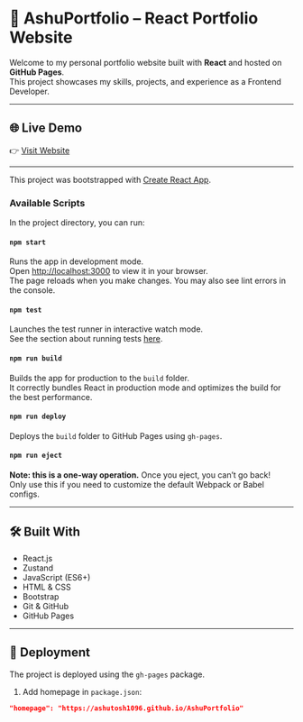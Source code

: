 # 💼 AshuPortfolio – React Portfolio Website

Welcome to my personal portfolio website built with **React** and hosted on **GitHub Pages**.  
This project showcases my skills, projects, and experience as a Frontend Developer.

---

## 🌐 Live Demo

👉 [Visit Website](https://ashutosh1096.github.io/AshuPortfolio)

---

This project was bootstrapped with [Create React App](https://github.com/facebook/create-react-app).

### Available Scripts

In the project directory, you can run:

#### `npm start`
Runs the app in development mode.  
Open [http://localhost:3000](http://localhost:3000) to view it in your browser.  
The page reloads when you make changes. You may also see lint errors in the console.

#### `npm test`
Launches the test runner in interactive watch mode.  
See the section about running tests [here](https://facebook.github.io/create-react-app/docs/running-tests).

#### `npm run build`
Builds the app for production to the `build` folder.  
It correctly bundles React in production mode and optimizes the build for the best performance.

#### `npm run deploy`
Deploys the `build` folder to GitHub Pages using `gh-pages`.

#### `npm run eject`
**Note: this is a one-way operation.** Once you eject, you can’t go back!  
Only use this if you need to customize the default Webpack or Babel configs.

---

## 🛠️ Built With

- React.js
- Zustand
- JavaScript (ES6+)
- HTML & CSS
- Bootstrap
- Git & GitHub
- GitHub Pages

---

## 🚀 Deployment

The project is deployed using the `gh-pages` package.

1. Add homepage in `package.json`:
```json
"homepage": "https://ashutosh1096.github.io/AshuPortfolio"
